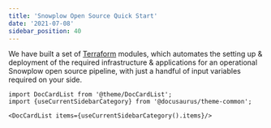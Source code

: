 ```yaml
---
title: 'Snowplow Open Source Quick Start'
date: '2021-07-08'
sidebar_position: 40
---
```


We have built a set of [Terraform](https://registry.terraform.io/namespaces/snowplow-devops) modules, which automates the setting up & deployment of the required infrastructure & applications for an operational Snowplow open source pipeline, with just a handful of input variables required on your side.

```mdx-code-block
import DocCardList from '@theme/DocCardList';
import {useCurrentSidebarCategory} from '@docusaurus/theme-common';

<DocCardList items={useCurrentSidebarCategory().items}/>
```
